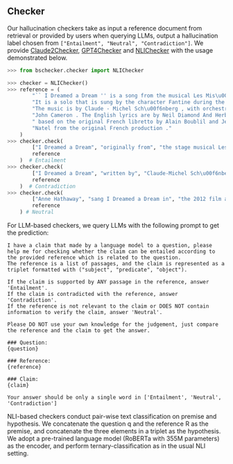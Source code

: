 ## Checker

Our hallucination checkers take as input a reference document from retrieval or provided by users when querying LLMs, output a hallucination label chosen from `["Entailment", "Neutral", "Contradiction"]`. We provide [Claude2Checker](claude2_checker.py), [GPT4Checker](gpt4_checker.py) and [NLIChecker](nli_checker.py) with the usage demonstrated below.

```python
>>> from bschecker.checker import NLIChecker

>>> checker = NLIChecker()
>>> reference = (
        "`` I Dreamed a Dream '' is a song from the musical Les Mis\u00e9rables . "
        "It is a solo that is sung by the character Fantine during the first act . "
        "The music is by Claude - Michel Sch\u00f6nberg , with orchestrations by "
        "John Cameron . The English lyrics are by Neil Diamond And Herbert Kretzmer ,"
        " based on the original French libretto by Alain Boublil and Jean - Marc "
        "Natel from the original French production ."
    )
>>> checker.check(
        ["I Dreamed a Dream", "originally from", "the stage musical Les Mis\u00e9rables"],
        reference
    )  # Entailment
>>> checker.check(
        ["I Dreamed a Dream", "written by", "Claude-Michel Sch\u00f6nberg and Alain Boublil"],
        reference
    )  # Contradiction
>>> checker.check(
        ["Anne Hathaway", "sang I Dreamed a Dream in", "the 2012 film adaptation of Les Mis\u00e9rables"],
        reference
    ) # Neutral
```

For LLM-based checkers, we query LLMs with the following prompt to get the prediction:

```
I have a claim that made by a language model to a question, please help me for checking whether the claim can be entailed according to the provided reference which is related to the question. 
The reference is a list of passages, and the claim is represented as a triplet formatted with ("subject", "predicate", "object").

If the claim is supported by ANY passage in the reference, answer 'Entailment'. 
If the claim is contradicted with the reference, answer 'Contradiction'.
If the reference is not relevant to the claim or DOES NOT contain information to verify the claim, answer 'Neutral'. 

Please DO NOT use your own knowledge for the judgement, just compare the reference and the claim to get the answer.

### Question:
{question}

### Reference:
{reference}

### Claim:
{claim}

Your answer should be only a single word in ['Entailment', 'Neutral', 'Contradiction']
```

NLI-based checkers conduct pair-wise text classification on premise and hypothesis. We concatenate the question q and the reference R as the premise, and concatenate the three elements in a triplet as the hypothesis. We adopt a pre-trained language model (RoBERTa with 355M parameters) as the encoder, and perform ternary-classification as in the usual NLI setting.
